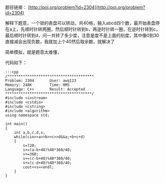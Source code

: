 <!--
.. title: POJ 2304 Combination Lock C++版
.. slug: poj-2304
.. date: 2013-04-07T08:02:53+08:00
.. tags:
.. link:
.. description:
.. type: text
-->

题目链接： [http://poj.org/problem?id=2304](http://poj.org/problem?id=2304)


解释下题意，一个锁的表盘可以转动，共40格，输入abcd四个数，最开始表盘停在a上，先顺时针转两圈，然后顺时针转到b，再逆时针转一圈，在逆时针转到c，最后顺时针转到d，问一共转了多少度，注意是度不是上面的刻度，其中像0到30直接减会出现负数，我就加上个40然后取余数，就解决了

简单模拟，就是题意太难懂，


代码如下：

	:::cpp
	/***************************************
	Problem: 2304		User: awq123
	Memory: 248K		Time: 0MS
	Language: C++		Result: Accepted
	***************************************/
	#include <iostream>
	#include <cstdio>
	#include <cstring>
	#include <algorithm>
	using namespace std;

	int main()
	{
		int a,b,c,d,s;
		while(cin>>a>>b>>c>>d&&a;+b+c+d)
		{
			s=720;
			s+=(a-b+40)%40*360/40;
			s+=360;
			s+=(c-b+40)%40*360/40;
			s+=(c-d+40)%40*360/40;
			cout<<s<<endl;
		}
	}
